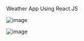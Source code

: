 Weather App Using React JS

![image](https://github.com/Jashandeep123/Weather-App/assets/102272261/4bf0ee3e-07b0-4668-ad0e-0fe34e043377)

![image](https://github.com/Jashandeep123/Weather-App/assets/102272261/0bb3a7f7-706a-41f9-9406-6565d8a1114f)
